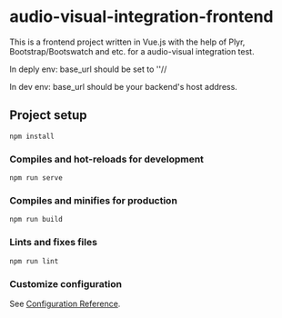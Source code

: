 # audio-visual-integration-frontend

This is a frontend project written in Vue.js with the help of Plyr, Bootstrap/Bootswatch and etc. for a audio-visual integration test.

In deply env: base_url should be set to ''//

In dev env: base_url should be your backend's host address.

## Project setup
```
npm install
```

### Compiles and hot-reloads for development
```
npm run serve
```

### Compiles and minifies for production
```
npm run build
```

### Lints and fixes files
```
npm run lint
```

### Customize configuration
See [Configuration Reference](https://cli.vuejs.org/config/).
